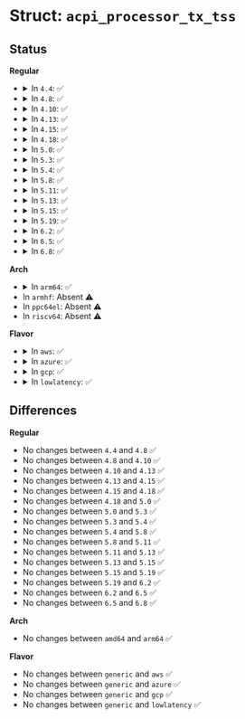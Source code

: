 # Struct: <code>acpi_processor_tx_tss</code>

## Status
<b>Regular</b>
<ul>
<li>
<details>
<summary>In <code>4.4</code>: ✅</summary>

```c
struct acpi_processor_tx_tss {
    u64 freqpercentage;
    u64 power;
    u64 transition_latency;
    u64 control;
    u64 status;
};
```
</details>
</li>
<li>
<details>
<summary>In <code>4.8</code>: ✅</summary>

```c
struct acpi_processor_tx_tss {
    u64 freqpercentage;
    u64 power;
    u64 transition_latency;
    u64 control;
    u64 status;
};
```
</details>
</li>
<li>
<details>
<summary>In <code>4.10</code>: ✅</summary>

```c
struct acpi_processor_tx_tss {
    u64 freqpercentage;
    u64 power;
    u64 transition_latency;
    u64 control;
    u64 status;
};
```
</details>
</li>
<li>
<details>
<summary>In <code>4.13</code>: ✅</summary>

```c
struct acpi_processor_tx_tss {
    u64 freqpercentage;
    u64 power;
    u64 transition_latency;
    u64 control;
    u64 status;
};
```
</details>
</li>
<li>
<details>
<summary>In <code>4.15</code>: ✅</summary>

```c
struct acpi_processor_tx_tss {
    u64 freqpercentage;
    u64 power;
    u64 transition_latency;
    u64 control;
    u64 status;
};
```
</details>
</li>
<li>
<details>
<summary>In <code>4.18</code>: ✅</summary>

```c
struct acpi_processor_tx_tss {
    u64 freqpercentage;
    u64 power;
    u64 transition_latency;
    u64 control;
    u64 status;
};
```
</details>
</li>
<li>
<details>
<summary>In <code>5.0</code>: ✅</summary>

```c
struct acpi_processor_tx_tss {
    u64 freqpercentage;
    u64 power;
    u64 transition_latency;
    u64 control;
    u64 status;
};
```
</details>
</li>
<li>
<details>
<summary>In <code>5.3</code>: ✅</summary>

```c
struct acpi_processor_tx_tss {
    u64 freqpercentage;
    u64 power;
    u64 transition_latency;
    u64 control;
    u64 status;
};
```
</details>
</li>
<li>
<details>
<summary>In <code>5.4</code>: ✅</summary>

```c
struct acpi_processor_tx_tss {
    u64 freqpercentage;
    u64 power;
    u64 transition_latency;
    u64 control;
    u64 status;
};
```
</details>
</li>
<li>
<details>
<summary>In <code>5.8</code>: ✅</summary>

```c
struct acpi_processor_tx_tss {
    u64 freqpercentage;
    u64 power;
    u64 transition_latency;
    u64 control;
    u64 status;
};
```
</details>
</li>
<li>
<details>
<summary>In <code>5.11</code>: ✅</summary>

```c
struct acpi_processor_tx_tss {
    u64 freqpercentage;
    u64 power;
    u64 transition_latency;
    u64 control;
    u64 status;
};
```
</details>
</li>
<li>
<details>
<summary>In <code>5.13</code>: ✅</summary>

```c
struct acpi_processor_tx_tss {
    u64 freqpercentage;
    u64 power;
    u64 transition_latency;
    u64 control;
    u64 status;
};
```
</details>
</li>
<li>
<details>
<summary>In <code>5.15</code>: ✅</summary>

```c
struct acpi_processor_tx_tss {
    u64 freqpercentage;
    u64 power;
    u64 transition_latency;
    u64 control;
    u64 status;
};
```
</details>
</li>
<li>
<details>
<summary>In <code>5.19</code>: ✅</summary>

```c
struct acpi_processor_tx_tss {
    u64 freqpercentage;
    u64 power;
    u64 transition_latency;
    u64 control;
    u64 status;
};
```
</details>
</li>
<li>
<details>
<summary>In <code>6.2</code>: ✅</summary>

```c
struct acpi_processor_tx_tss {
    u64 freqpercentage;
    u64 power;
    u64 transition_latency;
    u64 control;
    u64 status;
};
```
</details>
</li>
<li>
<details>
<summary>In <code>6.5</code>: ✅</summary>

```c
struct acpi_processor_tx_tss {
    u64 freqpercentage;
    u64 power;
    u64 transition_latency;
    u64 control;
    u64 status;
};
```
</details>
</li>
<li>
<details>
<summary>In <code>6.8</code>: ✅</summary>

```c
struct acpi_processor_tx_tss {
    u64 freqpercentage;
    u64 power;
    u64 transition_latency;
    u64 control;
    u64 status;
};
```
</details>
</li>
</ul>
<b>Arch</b>
<ul>
<li>
<details>
<summary>In <code>arm64</code>: ✅</summary>

```c
struct acpi_processor_tx_tss {
    u64 freqpercentage;
    u64 power;
    u64 transition_latency;
    u64 control;
    u64 status;
};
```
</details>
</li>
<li>
In <code>armhf</code>: Absent ⚠️
</li>
<li>
In <code>ppc64el</code>: Absent ⚠️
</li>
<li>
In <code>riscv64</code>: Absent ⚠️
</li>
</ul>
<b>Flavor</b>
<ul>
<li>
<details>
<summary>In <code>aws</code>: ✅</summary>

```c
struct acpi_processor_tx_tss {
    u64 freqpercentage;
    u64 power;
    u64 transition_latency;
    u64 control;
    u64 status;
};
```
</details>
</li>
<li>
<details>
<summary>In <code>azure</code>: ✅</summary>

```c
struct acpi_processor_tx_tss {
    u64 freqpercentage;
    u64 power;
    u64 transition_latency;
    u64 control;
    u64 status;
};
```
</details>
</li>
<li>
<details>
<summary>In <code>gcp</code>: ✅</summary>

```c
struct acpi_processor_tx_tss {
    u64 freqpercentage;
    u64 power;
    u64 transition_latency;
    u64 control;
    u64 status;
};
```
</details>
</li>
<li>
<details>
<summary>In <code>lowlatency</code>: ✅</summary>

```c
struct acpi_processor_tx_tss {
    u64 freqpercentage;
    u64 power;
    u64 transition_latency;
    u64 control;
    u64 status;
};
```
</details>
</li>
</ul>

## Differences
<b>Regular</b>
<ul>
<li>
No changes between <code>4.4</code> and <code>4.8</code> ✅
</li>
<li>
No changes between <code>4.8</code> and <code>4.10</code> ✅
</li>
<li>
No changes between <code>4.10</code> and <code>4.13</code> ✅
</li>
<li>
No changes between <code>4.13</code> and <code>4.15</code> ✅
</li>
<li>
No changes between <code>4.15</code> and <code>4.18</code> ✅
</li>
<li>
No changes between <code>4.18</code> and <code>5.0</code> ✅
</li>
<li>
No changes between <code>5.0</code> and <code>5.3</code> ✅
</li>
<li>
No changes between <code>5.3</code> and <code>5.4</code> ✅
</li>
<li>
No changes between <code>5.4</code> and <code>5.8</code> ✅
</li>
<li>
No changes between <code>5.8</code> and <code>5.11</code> ✅
</li>
<li>
No changes between <code>5.11</code> and <code>5.13</code> ✅
</li>
<li>
No changes between <code>5.13</code> and <code>5.15</code> ✅
</li>
<li>
No changes between <code>5.15</code> and <code>5.19</code> ✅
</li>
<li>
No changes between <code>5.19</code> and <code>6.2</code> ✅
</li>
<li>
No changes between <code>6.2</code> and <code>6.5</code> ✅
</li>
<li>
No changes between <code>6.5</code> and <code>6.8</code> ✅
</li>
</ul>
<b>Arch</b>
<ul>
<li>
No changes between <code>amd64</code> and <code>arm64</code> ✅
</li>
</ul>
<b>Flavor</b>
<ul>
<li>
No changes between <code>generic</code> and <code>aws</code> ✅
</li>
<li>
No changes between <code>generic</code> and <code>azure</code> ✅
</li>
<li>
No changes between <code>generic</code> and <code>gcp</code> ✅
</li>
<li>
No changes between <code>generic</code> and <code>lowlatency</code> ✅
</li>
</ul>
